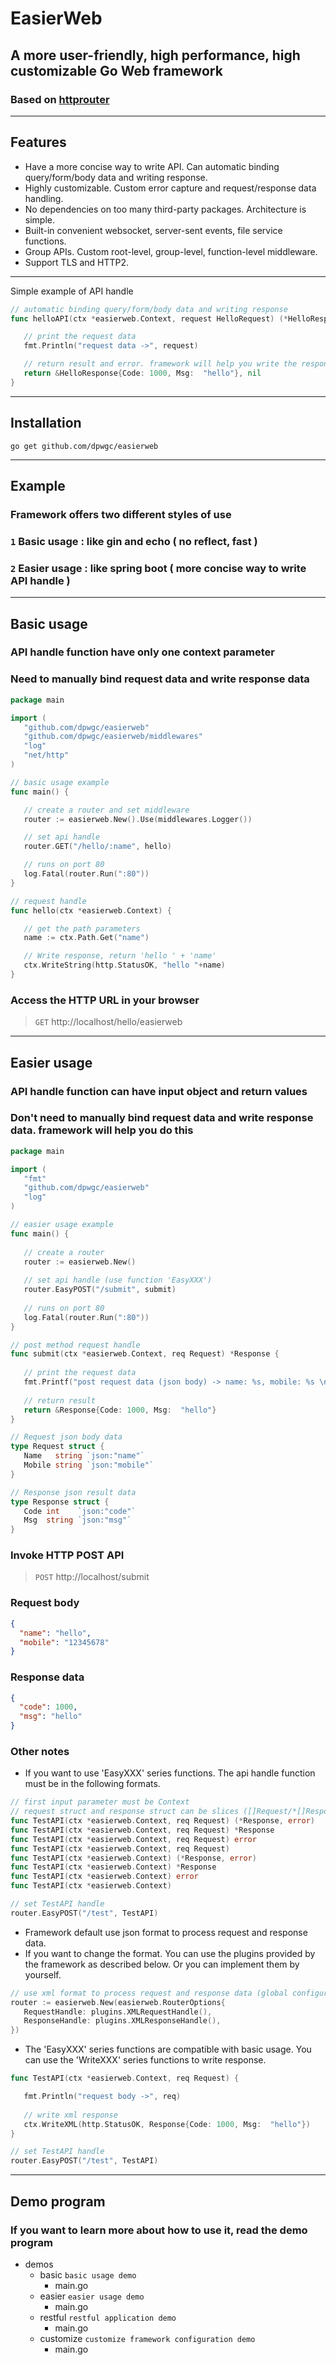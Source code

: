 # EasierWeb

## A more user-friendly, high performance, high customizable Go Web framework

### Based on [httprouter](https://github.com/julienschmidt/httprouter)

***

## Features
* Have a more concise way to write API. Can automatic binding query/form/body data and writing response.
* Highly customizable. Custom error capture and request/response data handling.
* No dependencies on too many third-party packages. Architecture is simple.
* Built-in convenient websocket, server-sent events, file service functions.
* Group APIs. Custom root-level, group-level, function-level middleware.
* Support TLS and HTTP2.

***

Simple example of API handle

```go
// automatic binding query/form/body data and writing response
func helloAPI(ctx *easierweb.Context, request HelloRequest) (*HelloResponse, error) {

   // print the request data
   fmt.Println("request data ->", request)

   // return result and error. framework will help you write the response
   return &HelloResponse{Code: 1000, Msg:  "hello"}, nil
}
```

***

## Installation

```
go get github.com/dpwgc/easierweb
```

***

## Example

### Framework offers two different styles of use

### `1` Basic usage : like gin and echo ( no reflect, fast )
### `2` Easier usage : like spring boot ( more concise way to write API handle )

***

## Basic usage

### API handle function have only one context parameter

### Need to manually bind request data and write response data

```go
package main

import (
   "github.com/dpwgc/easierweb"
   "github.com/dpwgc/easierweb/middlewares"
   "log"
   "net/http"
)

// basic usage example
func main() {

   // create a router and set middleware
   router := easierweb.New().Use(middlewares.Logger())

   // set api handle
   router.GET("/hello/:name", hello)

   // runs on port 80
   log.Fatal(router.Run(":80"))
}

// request handle
func hello(ctx *easierweb.Context) {

   // get the path parameters
   name := ctx.Path.Get("name")

   // Write response, return 'hello ' + 'name'
   ctx.WriteString(http.StatusOK, "hello "+name)
}

```

### Access the HTTP URL in your browser

> `GET` http://localhost/hello/easierweb

***

## Easier usage

### API handle function can have input object and return values

### Don't need to manually bind request data and write response data. framework will help you do this

```go
package main

import (
   "fmt"
   "github.com/dpwgc/easierweb"
   "log"
)

// easier usage example
func main() {
	
   // create a router
   router := easierweb.New()
   
   // set api handle (use function 'EasyXXX')
   router.EasyPOST("/submit", submit)
   
   // runs on port 80
   log.Fatal(router.Run(":80"))
}

// post method request handle
func submit(ctx *easierweb.Context, req Request) *Response {
	
   // print the request data
   fmt.Printf("post request data (json body) -> name: %s, mobile: %s \n", req.Name, req.Mobile)
   
   // return result
   return &Response{Code: 1000, Msg:  "hello"}
}

// Request json body data
type Request struct {
   Name   string `json:"name"`
   Mobile string `json:"mobile"`
}

// Response json result data
type Response struct {
   Code int    `json:"code"`
   Msg  string `json:"msg"`
}
```

### Invoke HTTP POST API

> `POST` http://localhost/submit

### Request body

```json
{
  "name": "hello",
  "mobile": "12345678"
}
```

### Response data

```json
{
  "code": 1000,
  "msg": "hello"
}
```

### Other notes

* If you want to use 'EasyXXX' series functions. The api handle function must be in the following formats.

```go
// first input parameter must be Context
// request struct and response struct can be slices ([]Request/*[]Response)
func TestAPI(ctx *easierweb.Context, req Request) (*Response, error)
func TestAPI(ctx *easierweb.Context, req Request) *Response
func TestAPI(ctx *easierweb.Context, req Request) error
func TestAPI(ctx *easierweb.Context, req Request)
func TestAPI(ctx *easierweb.Context) (*Response, error)
func TestAPI(ctx *easierweb.Context) *Response
func TestAPI(ctx *easierweb.Context) error
func TestAPI(ctx *easierweb.Context)

// set TestAPI handle
router.EasyPOST("/test", TestAPI)
```

* Framework default use json format to process request and response data.
* If you want to change the format. You can use the plugins provided by the framework as described below. Or you can implement them by yourself.

```go
// use xml format to process request and response data (global configuration, takes effect for all api)
router := easierweb.New(easierweb.RouterOptions{
   RequestHandle: plugins.XMLRequestHandle(),
   ResponseHandle: plugins.XMLResponseHandle(),
})
```

* The 'EasyXXX' series functions are compatible with basic usage. You can use the 'WriteXXX' series functions to write response.

```go
func TestAPI(ctx *easierweb.Context, req Request) {

   fmt.Println("request body ->", req)
   
   // write xml response
   ctx.WriteXML(http.StatusOK, Response{Code: 1000, Msg:  "hello"})
}

// set TestAPI handle
router.EasyPOST("/test", TestAPI)
```

***

## Demo program

### If you want to learn more about how to use it, read the demo program

* demos
  * basic `basic usage demo`
    * main.go
  * easier `easier usage demo`
    * main.go
  * restful `restful application demo`
    * main.go
  * customize `customize framework configuration demo`
    * main.go